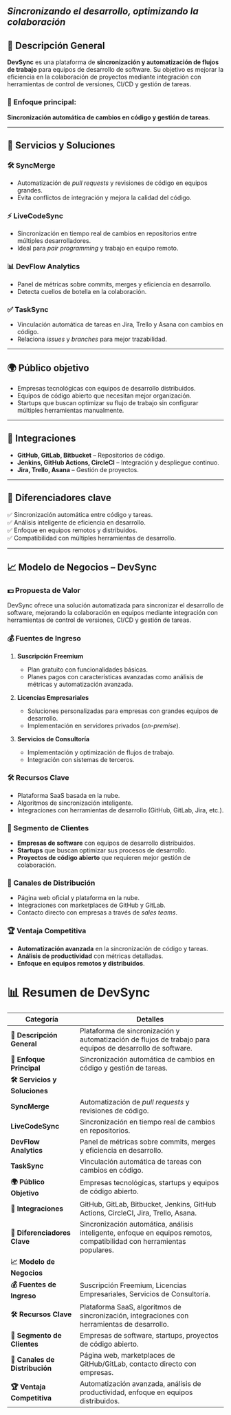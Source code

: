 ## *Sincronizando el desarrollo, optimizando la colaboración*  

## 📌 Descripción General  
**DevSync** es una plataforma de **sincronización y automatización de flujos de trabajo** para equipos de desarrollo de software. Su objetivo es mejorar la eficiencia en la colaboración de proyectos mediante integración con herramientas de control de versiones, CI/CD y gestión de tareas.  

### 🔹 Enfoque principal:  
**Sincronización automática de cambios en código y gestión de tareas**.  

---

## 📂 Servicios y Soluciones  

### 🛠️ SyncMerge  
- Automatización de *pull requests* y revisiones de código en equipos grandes.  
- Evita conflictos de integración y mejora la calidad del código.  

### ⚡ LiveCodeSync  
- Sincronización en tiempo real de cambios en repositorios entre múltiples desarrolladores.  
- Ideal para *pair programming* y trabajo en equipo remoto.  

### 📊 DevFlow Analytics  
- Panel de métricas sobre commits, merges y eficiencia en desarrollo.  
- Detecta cuellos de botella en la colaboración.  

### ✅ TaskSync  
- Vinculación automática de tareas en Jira, Trello y Asana con cambios en código.  
- Relaciona *issues* y *branches* para mejor trazabilidad.  

---

## 🌍 Público objetivo 
- Empresas tecnológicas con equipos de desarrollo distribuidos.  
- Equipos de código abierto que necesitan mejor organización.  
- Startups que buscan optimizar su flujo de trabajo sin configurar múltiples herramientas manualmente.  

---

## 🔗 Integraciones  
- **GitHub, GitLab, Bitbucket** – Repositorios de código.  
- **Jenkins, GitHub Actions, CircleCI** – Integración y despliegue continuo.  
- **Jira, Trello, Asana** – Gestión de proyectos.  

---
## 🎯 Diferenciadores clave  
✅ Sincronización automática entre código y tareas.  
✅ Análisis inteligente de eficiencia en desarrollo.  
✅ Enfoque en equipos remotos y distribuidos.  
✅ Compatibilidad con múltiples herramientas de desarrollo.  

---
## 📈 Modelo de Negocios – DevSync  

### 💵 Propuesta de Valor  
DevSync ofrece una solución automatizada para sincronizar el desarrollo de software, mejorando la colaboración en equipos mediante integración con herramientas de control de versiones, CI/CD y gestión de tareas.  

### 💰 Fuentes de Ingreso  
1. **Suscripción Freemium**  
   - Plan gratuito con funcionalidades básicas.  
   - Planes pagos con características avanzadas como análisis de métricas y automatización avanzada.  

2. **Licencias Empresariales**  
   - Soluciones personalizadas para empresas con grandes equipos de desarrollo.  
   - Implementación en servidores privados (*on-premise*).  

3. **Servicios de Consultoría**  
   - Implementación y optimización de flujos de trabajo.  
   - Integración con sistemas de terceros.  

### 🛠️ Recursos Clave  
- Plataforma SaaS basada en la nube.  
- Algoritmos de sincronización inteligente.  
- Integraciones con herramientas de desarrollo (GitHub, GitLab, Jira, etc.).  

### 👥 Segmento de Clientes  
- **Empresas de software** con equipos de desarrollo distribuidos.  
- **Startups** que buscan optimizar sus procesos de desarrollo.  
- **Proyectos de código abierto** que requieren mejor gestión de colaboración.  

### 🔗 Canales de Distribución  
- Página web oficial y plataforma en la nube.  
- Integraciones con marketplaces de GitHub y GitLab.  
- Contacto directo con empresas a través de *sales teams*.  

### 🏆 Ventaja Competitiva  
- **Automatización avanzada** en la sincronización de código y tareas.  
- **Análisis de productividad** con métricas detalladas.  
- **Enfoque en equipos remotos y distribuidos**.  

# 📊 Resumen de DevSync  

| **Categoría**                  | **Detalles**                                                                                                            |
| ------------------------------ | ----------------------------------------------------------------------------------------------------------------------- |
| **📌 Descripción General**     | Plataforma de sincronización y automatización de flujos de trabajo para equipos de desarrollo de software.              |
| **🔹 Enfoque Principal**       | Sincronización automática de cambios en código y gestión de tareas.                                                     |
| **🛠️ Servicios y Soluciones** |                                                                                                                         |
| **SyncMerge**                  | Automatización de *pull requests* y revisiones de código.                                                               |
| **LiveCodeSync**               | Sincronización en tiempo real de cambios en repositorios.                                                               |
| **DevFlow Analytics**          | Panel de métricas sobre commits, merges y eficiencia en desarrollo.                                                     |
| **TaskSync**                   | Vinculación automática de tareas con cambios en código.                                                                 |
| **🌍 Público Objetivo**        | Empresas tecnológicas, startups y equipos de código abierto.                                                            |
| **🔗 Integraciones**           | GitHub, GitLab, Bitbucket, Jenkins, GitHub Actions, CircleCI, Jira, Trello, Asana.                                      |
| **🎯 Diferenciadores Clave**   | Sincronización automática, análisis inteligente, enfoque en equipos remotos, compatibilidad con herramientas populares. |
| **📈 Modelo de Negocios**      |                                                                                                                         |
| **💰 Fuentes de Ingreso**      | Suscripción Freemium, Licencias Empresariales, Servicios de Consultoría.                                                |
| **🛠️ Recursos Clave**         | Plataforma SaaS, algoritmos de sincronización, integraciones con herramientas de desarrollo.                            |
| **👥 Segmento de Clientes**    | Empresas de software, startups, proyectos de código abierto.                                                            |
| **🔗 Canales de Distribución** | Página web, marketplaces de GitHub/GitLab, contacto directo con empresas.                                               |
| **🏆 Ventaja Competitiva**     | Automatización avanzada, análisis de productividad, enfoque en equipos distribuidos.                                    |

